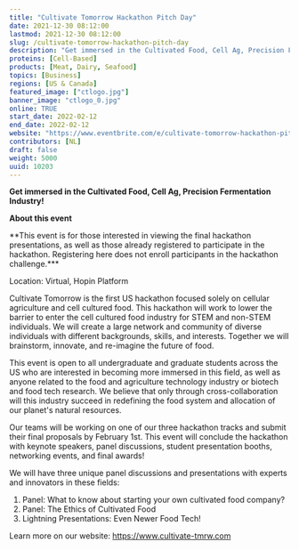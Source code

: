 ```yaml
---
title: "Cultivate Tomorrow Hackathon Pitch Day"
date: 2021-12-30 08:12:00
lastmod: 2021-12-30 08:12:00
slug: /cultivate-tomorrow-hackathon-pitch-day
description: "Get immersed in the Cultivated Food, Cell Ag, Precision Fermentation Industry!About this event**This event is for those interested in viewing the final hackathon presentations, as well as those already registered to participate in the hackathon. Registering here does not enroll participants in the hackathon challenge.***Location: Virtual, Hopin Platform"
proteins: [Cell-Based]
products: [Meat, Dairy, Seafood]
topics: [Business]
regions: [US & Canada]
featured_image: ["ctlogo.jpg"]
banner_image: "ctlogo_0.jpg"
online: TRUE
start_date: 2022-02-12
end_date: 2022-02-12
website: "https://www.eventbrite.com/e/cultivate-tomorrow-hackathon-pitch-day-virtual-tickets-219988510557"
contributors: [NL]
draft: false
weight: 5000
uuid: 10203
---
```

<p><strong>Get immersed in the Cultivated Food, Cell Ag, Precision Fermentation Industry!</strong></p>
<p><strong>About this event</strong></p>
<p>**This event is for those interested in viewing the final hackathon presentations, as well as those already registered to participate in the hackathon. Registering here does not enroll participants in the hackathon challenge.***</p>
<p>Location: Virtual, Hopin Platform</p>
<p>Cultivate Tomorrow is the first US hackathon focused solely on cellular agriculture and cell cultured food. This hackathon will work to lower the barrier to enter the cell cultured food industry for STEM and non-STEM individuals. We will create a large network and community of diverse individuals with different backgrounds, skills, and interests. Together we will brainstorm, innovate, and re-imagine the future of food.</p>
<p>This event is open to all undergraduate and graduate students across the US who are interested in becoming more immersed in this field, as well as anyone related to the food and agriculture technology industry or biotech and food tech research. We believe that only through cross-collaboration will this industry succeed in redefining the food system and allocation of our planet's natural resources.</p>
<p>Our teams will be working on one of our three hackathon tracks and submit their final proposals by February 1st. This event will conclude the hackathon with keynote speakers, panel discussions, student presentation booths, networking events, and final awards!</p>
<p>We will have three unique panel discussions and presentations with experts and innovators in these fields:</p>
<ol>
<li>Panel: What to know about starting your own cultivated food company?</li>
<li>Panel: The Ethics of Cultivated Food</li>
<li>Lightning Presentations: Even Newer Food Tech!</li>
</ol>
<p>Learn more on our website: <a href="https://www.cultivate-tmrw.com">https://www.cultivate-tmrw.com</a></p>
